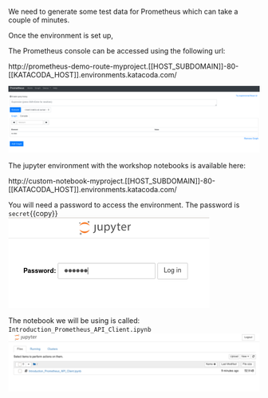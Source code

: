 We need to generate some test data for Prometheus which can take a couple of minutes.

Once the environment is set up,

The Prometheus console can be accessed using the following url:

http://prometheus-demo-route-myproject.[[HOST_SUBDOMAIN]]-80-[[KATACODA_HOST]].environments.katacoda.com/

![Prometheus Console](./assets/02-prometheus-console.png)

The jupyter environment with the workshop notebooks is available here:

http://custom-notebook-myproject.[[HOST_SUBDOMAIN]]-80-[[KATACODA_HOST]].environments.katacoda.com/

You will need a password to access the environment.
The password is `secret`{{copy}}
![Jupyter Environment Secret](./assets/02-jupyter-secret.png)

The notebook we will be using is called: `Introduction_Prometheus_API_Client.ipynb`
![Jupyter Notebook List](./assets/02-jupyter-notebook-list.png)

